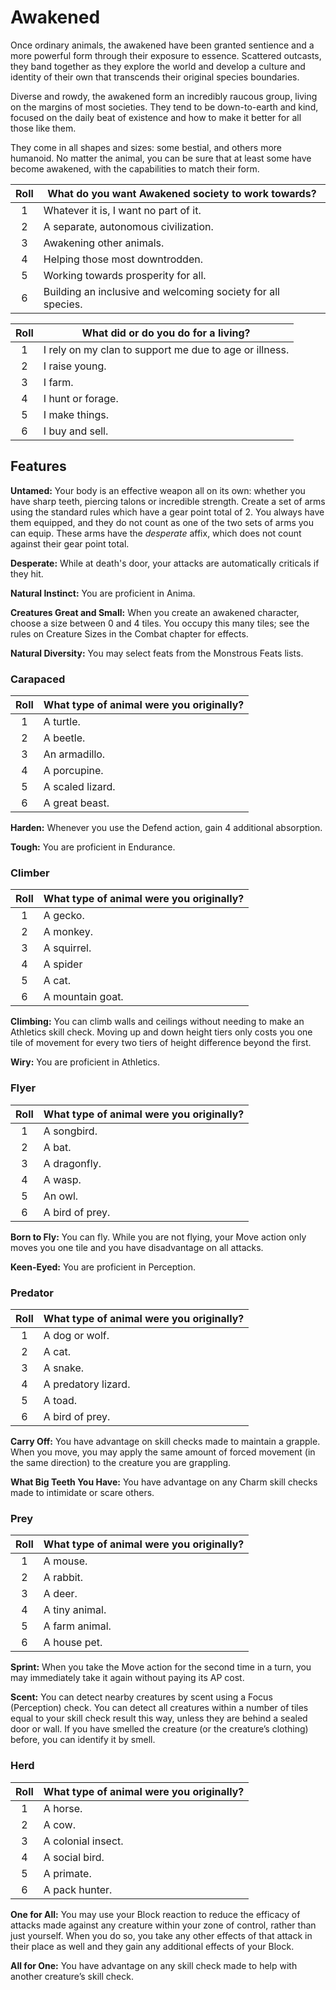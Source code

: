 # Awakened

Once ordinary animals, the awakened have been granted sentience and a more powerful form through their exposure to essence. Scattered outcasts, they band together as they explore the world and develop a culture and identity of their own that transcends their original species boundaries.

Diverse and rowdy, the awakened form an incredibly raucous group, living on the margins of most societies. They tend to be down-to-earth and kind, focused on the daily beat of existence and how to make it better for all those like them.

They come in all shapes and sizes: some bestial, and others more humanoid. No matter the animal, you can be sure that at least some have become awakened, with the capabilities to match their form.

<div class="side-panel">

| Roll  | What do you want Awakened society to work towards?           |
| :---: | ------------------------------------------------------------ |
|   1   | Whatever it is, I want no part of it.                        |
|   2   | A separate, autonomous civilization.                         |
|   3   | Awakening other animals.                                     |
|   4   | Helping those most downtrodden.                              |
|   5   | Working towards prosperity for all.                          |
|   6   | Building an inclusive and welcoming society for all species. |

| Roll  | What did or do you do for a living?                    |
| :---: | ------------------------------------------------------ |
|   1   | I rely on my clan to support me due to age or illness. |
|   2   | I raise young.                                         |
|   3   | I farm.                                                |
|   4   | I hunt or forage.                                      |
|   5   | I make things.                                         |
|   6   | I buy and sell.                                        |

</div>

## Features

**Untamed:** Your body is an effective weapon all on its own: whether you have sharp teeth, piercing talons or incredible strength.
Create a set of arms using the standard rules which have a gear point total of 2.
You always have them equipped, and they do not count as one of the two sets of arms you can equip.
These arms have the _desperate_ affix, which does not count against their gear point total.

<div class="inline-box">

**Desperate:** While at death's door, your attacks are automatically criticals if they hit.

</div>

**Natural Instinct:** You are proficient in Anima.

**Creatures Great and Small:** When you create an awakened character, choose a size between 0 and 4 tiles. You occupy this many tiles; see the rules on Creature Sizes in the Combat chapter for effects.

**Natural Diversity:** You may select feats from the Monstrous Feats lists.

### Carapaced

| Roll  | What type of animal were you originally? |
| :---: | ---------------------------------------- |
|   1   | A turtle.                                |
|   2   | A beetle.                                |
|   3   | An armadillo.                            |
|   4   | A porcupine.                             |
|   5   | A scaled lizard.                         |
|   6   | A great beast.                           |

**Harden:** Whenever you use the Defend action, gain 4 additional absorption.

**Tough:** You are proficient in Endurance.

### Climber

| Roll  | What type of animal were you originally? |
| :---: | ---------------------------------------- |
|   1   | A gecko.                                 |
|   2   | A monkey.                                |
|   3   | A squirrel.                              |
|   4   | A spider                                 |
|   5   | A cat.                                   |
|   6   | A mountain goat.                         |

**Climbing:** You can climb walls and ceilings without needing to make an Athletics skill check. Moving up and down height tiers only costs you one tile of movement for every two tiers of height difference beyond the first.

**Wiry:** You are proficient in Athletics.

### Flyer

| Roll  | What type of animal were you originally? |
| :---: | ---------------------------------------- |
|   1   | A songbird.                              |
|   2   | A bat.                                   |
|   3   | A dragonfly.                             |
|   4   | A wasp.                                  |
|   5   | An owl.                                  |
|   6   | A bird of prey.                          |

**Born to Fly:** You can fly. While you are not flying, your Move action only moves you one tile and you have disadvantage on all attacks.

**Keen-Eyed:** You are proficient in Perception.

### Predator

| Roll  | What type of animal were you originally? |
| :---: | ---------------------------------------- |
|   1   | A dog or wolf.                           |
|   2   | A cat.                                   |
|   3   | A snake.                                 |
|   4   | A predatory lizard.                      |
|   5   | A toad.                                  |
|   6   | A bird of prey.                          |

**Carry Off:** You have advantage on skill checks made to maintain a grapple. When you move, you may apply the same amount of forced movement (in the same direction) to the creature you are grappling.

**What Big Teeth You Have:** You have advantage on any Charm skill checks made to intimidate or scare others.

### Prey

| Roll  | What type of animal were you originally? |
| :---: | ---------------------------------------- |
|   1   | A mouse.                                 |
|   2   | A rabbit.                                |
|   3   | A deer.                                  |
|   4   | A tiny animal.                           |
|   5   | A farm animal.                           |
|   6   | A house pet.                             |

**Sprint:** When you take the Move action for the second time in a turn, you may immediately take it again without paying its AP cost.

**Scent:** You can detect nearby creatures by scent using a Focus (Perception) check. You can detect all creatures within a number of tiles equal to your skill check result this way, unless they are behind a sealed door or wall. If you have smelled the creature (or the creature’s clothing) before, you can identify it by smell.

### Herd

| Roll  | What type of animal were you originally? |
| :---: | ---------------------------------------- |
|   1   | A horse.                                 |
|   2   | A cow.                                   |
|   3   | A colonial insect.                       |
|   4   | A social bird.                           |
|   5   | A primate.                               |
|   6   | A pack hunter.                           |

**One for All:** You may use your Block reaction to reduce the efficacy of attacks made against any creature within your zone of control, rather than just yourself. When you do so, you take any other effects of that attack in their place as well and they gain any additional effects of your Block.

**All for One:** You have advantage on any skill check made to help with another creature’s skill check.

